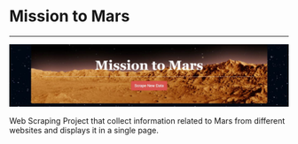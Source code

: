 # Mission to Mars
------------------------------
![Mars_website.jpg](templates/images/Mars_website.jpg)

Web Scraping Project that collect information related to Mars from different websites and displays it in a single page. 
